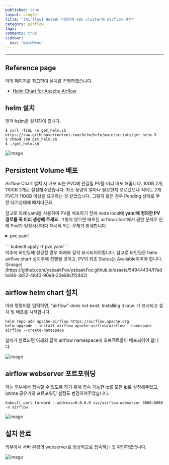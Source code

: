 ```yaml
---
published: true
layout: single
title: "[Airflow] Helm을 사용하여 k8s cluster에 Airflow 설치"
category: airflow
tags:
comments: true
sidebar:
  nav: "mainMenu"
---
```

* * *

## Reference page

아래 페이지를 참고하여 설치를 진행하였습니다.
- [Helm Chart for Apache Airflow](https://airflow.apache.org/docs/helm-chart/1.9.0/)

## helm 설치

먼저 helm을 설치하여 줍니다.

```
$ curl -fsSL -o get_helm.sh https://raw.githubusercontent.com/helm/helm/main/scripts/get-helm-3
$ chmod 700 get_helm.sh
$ ./get_helm.sh
```

![image](https://github.com/ysbaekFox/ysbaekFox.github.io/assets/54944434/f0b2e2aa-78f8-4304-9152-28daf4c9760b)

## Persistent Volume 배포

Airflow Chart 설치 시 배포 되는 PVC에 연결될 PV를 미리 배포 해줍니다. 10GB 2개, 110GB 2개로 설정해주었습니다. 
최소 용량이 얼마나 필요한지 모르겠으나 적어도 2개 PVC가 110GB 이상을 요구하는 것 같았습니다. 그렇지 않은 경우 Pending 상태로 무한 대기상태에 빠지더군요.
  
참고로 아래 yaml을 사용하여 PV를 배포하기 전에 node local에 **yaml에 정의한 PV 경로를 꼭 미리 생성해 주세요**. 
그렇지 않으면 배포된 airflow chart에서 권한 문제로 인해 Pod가 일정시간마다 재시작 되는 문제가 발생합니다. 

<details>
<summary>pvc.yaml</summary>
<div markdown="1">

```yaml
apiVersion: v1
kind: PersistentVolume
metadata:
  name: persistent-volume-1
spec:
  capacity:
    storage: 10G
  accessModes:
  - ReadWriteOnce
  local:
    path: /home/ysbaek/pv1
  nodeAffinity:
    required:
      nodeSelectorTerms:
      - matchExpressions:
        - {key: kubernetes.io/hostname, operator: In, values: [worker-1]}
---
apiVersion: v1
kind: PersistentVolume
metadata:
  name: persistent-volume-2
spec:
  capacity:
    storage: 10G
  accessModes:
  - ReadWriteOnce
  local:
   path: /home/ysbaek/pv2
  nodeAffinity:
    required:
      nodeSelectorTerms:
      - matchExpressions:
        - {key: kubernetes.io/hostname, operator: In, values: [worker-2]}
---
apiVersion: v1
kind: PersistentVolume
metadata:
  name: persistent-volume-3
spec:
  capacity:
    storage: 110G
  accessModes:
  - ReadWriteOnce
  local:
    path: /home/ysbaek/pv3
  nodeAffinity:
    required:
      nodeSelectorTerms:
      - matchExpressions:
        - {key: kubernetes.io/hostname, operator: In, values: [worker-1]}
---
apiVersion: v1
kind: PersistentVolume
metadata:
  name: persistent-volume-4
spec:
  capacity:
    storage: 110G
  accessModes:
  - ReadWriteOnce
  local:
    path: /home/ysbaek/pv4
  nodeAffinity:
    required:
      nodeSelectorTerms:
      - matchExpressions:
        - {key: kubernetes.io/hostname, operator: In, values: [worker-2]}
```

</div>
</details>

<br>
```
kubectl apply -f pvc.yaml
```

<br>
이후에 바인딩에 성공할 경우 아래와 같이 표시되어야합니다. 참고로 바인딩은 helm airflow chart 설치후에 진행될 것이고, PV의 최초 Status는 Available이어야 합니다.
![image](https://github.com/ysbaekFox/ysbaekFox.github.io/assets/54944434/f7edbd46-3d12-4840-90e8-23e98cff24d2)


## airflow helm chart 설치

아래 명령어를 입력하면, "airflow" does not exist. Installing it now. 가 표시되고 설치 및 배포를 시작합니다.

```
helm repo add apache-airflow https://airflow.apache.org
helm upgrade --install airflow apache-airflow/airflow --namespace airflow --create-namespace
```

설치가 완료되면 아래와 같이 airflow namespace에 오브젝트들이 배포되어야 합니다.

![image](https://github.com/ysbaekFox/ysbaekFox.github.io/assets/54944434/c5190356-0993-4a55-bebd-244e5c06612b)


## airflow webserver 포트포워딩

저는 외부에서 접속할 수 있도록 하기 위해 접속 가능한 ip를 모든 ip로 설정해주었고, iptime 공유기의 포트포워딩 설정도 변경하여주었습니다.

```
kubectl port-forward --address=0.0.0.0 svc/airflow-webserver 8080:8080 -n airflow
```

![image](https://github.com/ysbaekFox/ysbaekFox.github.io/assets/54944434/0707fb28-a913-46ea-80f7-23ceb1519b52)

## 설치 완료

외부에서 서버 환경의 webserver로 정상적으로 접속하는 것 확인하였습니다.

![image](https://github.com/ysbaekFox/ysbaekFox.github.io/assets/54944434/2c91c8e9-2404-4523-bf01-64c781456fd1)
